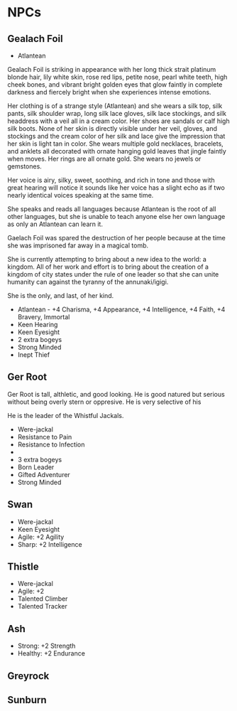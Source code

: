 # NPCs

## Gealach Foil

* Atlantean

Gealach Foil is striking in appearance with her long thick strait platinum blonde hair, lily white skin, rose red lips, petite nose, pearl white teeth, high cheek bones, and vibrant bright golden eyes that glow faintly in complete darkness and fiercely bright when she experiences intense emotions.

Her clothing is of a strange style (Atlantean) and she wears a silk top, silk pants, silk shoulder wrap, long silk lace gloves, silk lace stockings, and silk headdress with a veil all in a cream color. Her shoes are sandals or calf high silk boots.
None of her skin is directly visible under her veil, gloves, and stockings and the cream color of her silk and lace give the impression that her skin is light tan in color.
She wears multiple gold necklaces, bracelets, and anklets all decorated with ornate hanging gold leaves that jingle faintly when moves. 
Her rings are all ornate gold.
She wears no jewels or gemstones.

Her voice is airy, silky, sweet, soothing, and rich in tone and those with great hearing will notice it sounds like her voice has a slight echo as if two nearly identical voices speaking at the same time.

She speaks and reads all languages because Atlantean is the root of all other languages, but she is unable to teach anyone else her own language as only an Atlantean can learn it.

Gaelach Foil was spared the destruction of her people because at the time she was imprisoned far away in a magical tomb.

She is currently attempting to bring about a new idea to the world: a kingdom. All of her work and effort is to bring about the creation of a kingdom of city states under the rule of one leader so that she can unite humanity can against the tyranny of the annunaki/igigi. 

She is the only, and last, of her kind.

* Atlantean - +4 Charisma, +4 Appearance, +4 Intelligence, +4 Faith, +4 Bravery, Immortal
* Keen Hearing
* Keen Eyesight
* 2 extra bogeys
* Strong Minded
* Inept Thief

## Ger Root

Ger Root is tall, althletic, and good looking. He is good natured but serious without being overly stern or oppresive. He is very selective of his 

He is the leader of the Whistful Jackals.

* Were-jackal
* Resistance to Pain
* Resistance to Infection
* 
* 3 extra bogeys
* Born Leader
* Gifted Adventurer
* Strong Minded

## Swan

* Were-jackal
* Keen Eyesight
* Agile: +2 Agility
* Sharp: +2 Intelligence

## Thistle

* Were-jackal
* Agile: +2 
* Talented Climber
* Talented Tracker

## Ash

* Strong: +2 Strength
* Healthy: +2 Endurance

## Greyrock

## Sunburn
